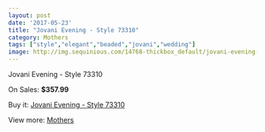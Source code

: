 ```yaml
---
layout: post
date: '2017-05-23'
title: "Jovani Evening - Style 73310"
category: Mothers
tags: ["style","elegant","beaded","jovani","wedding"]
image: http://img.sequinious.com/14768-thickbox_default/jovani-evening-style-73310.jpg
---
```

Jovani Evening - Style 73310

On Sales: **$357.99**
<a href="https://www.sequinious.com/mothers/6975-jovani-evening-style-73310.html"><amp-img layout="responsive" width="600" height="600" src="//img.sequinious.com/14768-thickbox_default/jovani-evening-style-73310.jpg" alt="Jovani Evening - Style 73310 0" /></a>
<a href="https://www.sequinious.com/mothers/6975-jovani-evening-style-73310.html"><amp-img layout="responsive" width="600" height="600" src="//img.sequinious.com/14769-thickbox_default/jovani-evening-style-73310.jpg" alt="Jovani Evening - Style 73310 1" /></a>

Buy it: [Jovani Evening - Style 73310](https://www.sequinious.com/mothers/6975-jovani-evening-style-73310.html "Jovani Evening - Style 73310")

View more: [Mothers](https://www.sequinious.com/6-mothers "Mothers")